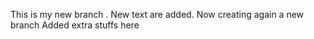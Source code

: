 This is my new branch .
New text are added.
Now creating again a new branch
Added extra stuffs here

